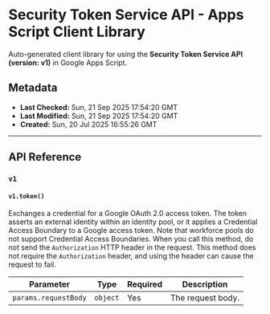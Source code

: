 # Security Token Service API - Apps Script Client Library

Auto-generated client library for using the **Security Token Service API (version: v1)** in Google Apps Script.

## Metadata

- **Last Checked:** Sun, 21 Sep 2025 17:54:20 GMT
- **Last Modified:** Sun, 21 Sep 2025 17:54:20 GMT
- **Created:** Sun, 20 Jul 2025 16:55:26 GMT



---

## API Reference

### `v1`

#### `v1.token()`

Exchanges a credential for a Google OAuth 2.0 access token. The token asserts an external identity within an identity pool, or it applies a Credential Access Boundary to a Google access token. Note that workforce pools do not support Credential Access Boundaries. When you call this method, do not send the `Authorization` HTTP header in the request. This method does not require the `Authorization` header, and using the header can cause the request to fail.

| Parameter | Type | Required | Description |
|---|---|---|---|
| `params.requestBody` | `object` | Yes | The request body. |